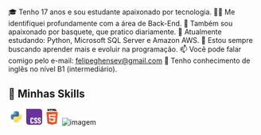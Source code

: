 🎓 Tenho 17 anos e sou estudante apaixonado por tecnologia.
🧑‍💻 Me identifiquei profundamente com a área de Back-End.
🏀 Também sou apaixonado por basquete, que pratico diariamente.
🌱 Atualmente estudando: Python, Microsoft SQL Server e Amazon AWS.
👀 Estou sempre buscando aprender mais e evoluir na programação.
📫 Você pode falar comigo pelo e-mail: felipeghensev@gmail.com
🧠 Tenho conhecimento de inglês no nível B1 (intermediário).
 ## 🚀 Minhas Skills
  <code><img height="32" src="https://raw.githubusercontent.com/github/explore/80688e429a7d4ef2fca1e82350fe8e3517d3494d/topics/python/python.png" alt="Python"/></code>
  <img height="32" src="https://raw.githubusercontent.com/github/explore/80688e429a7d4ef2fca1e82350fe8e3517d3494d/topics/css/css.png" alt="CSS" style="max-width: 100%;">
  <img height="32" src="https://raw.githubusercontent.com/github/explore/80688e429a7d4ef2fca1e82350fe8e3517d3494d/topics/html/html.png" alt="HTML5" style="max-width: 100%;">
  <img height="32" src="https://user-images.githubusercontent.com/4249331/52232852-e2c4f780-28bd-11e9-835d-1e3cf3e43888.png" alt="imagem" style="max-width: 100%;">

 

<!---
Felipemasteer/Felipemasteer is a ✨ special ✨ repository because its `README.md` (this file) appears on your GitHub profile.
You can click the Preview link to take a look at your changes.
--->
